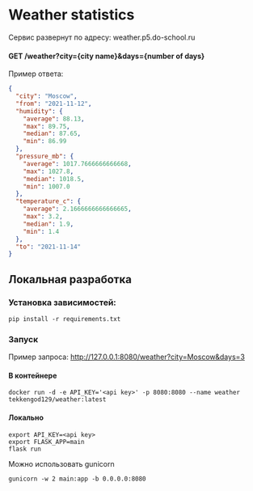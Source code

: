 # Weather statistics

Сервис развернут по адресу: weather.p5.do-school.ru

#### GET /weather?city={city name}&days={number of days}
Пример ответа:

```json
{
  "city": "Moscow",
  "from": "2021-11-12",
  "humidity": {
    "average": 88.13,
    "max": 89.75,
    "median": 87.65,
    "min": 86.99
  },
  "pressure_mb": {
    "average": 1017.7666666666668,
    "max": 1027.8,
    "median": 1018.5,
    "min": 1007.0
  },
  "temperature_c": {
    "average": 2.1666666666666665,
    "max": 3.2,
    "median": 1.9,
    "min": 1.4
  },
  "to": "2021-11-14"
}
```

## Локальная разработка
### Установка зависимостей:
```shell
pip install -r requirements.txt
```
### Запуск
Пример запроса: http://127.0.0.1:8080/weather?city=Moscow&days=3
#### В контейнере
```shell script
docker run -d -e API_KEY='<api key>' -p 8080:8080 --name weather tekkengod129/weather:latest
```
#### Локально
```shell script
export API_KEY=<api key>
export FLASK_APP=main
flask run
```

Можно использовать gunicorn
```shell script
gunicorn -w 2 main:app -b 0.0.0.0:8080
```
